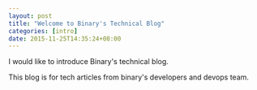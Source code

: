 ```yaml
---
layout: post
title: "Welcome to Binary's Technical Blog"
categories: [intro]
date: 2015-11-25T14:35:24+08:00
---
```


I would like to introduce Binary's technical blog.

This blog is for tech articles from binary's developers and devops team.
